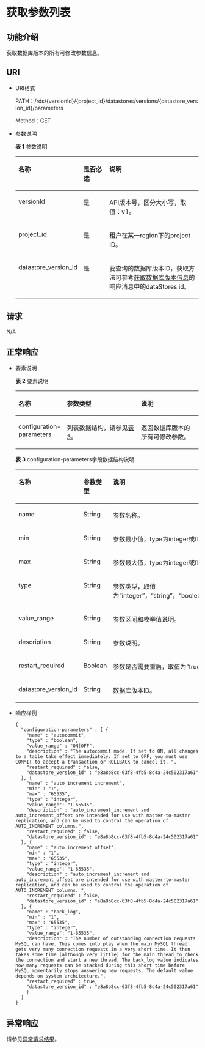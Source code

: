 # 获取参数列表<a name="zh-cn_topic_0034943369"></a>

## 功能介绍<a name="section4850156117316"></a>

获取数据库版本的所有可修改参数信息。

## URI<a name="section28961517113719"></a>

-   URI格式

    PATH：/rds/\{versionId\}/\{project\_id\}/datastores/versions/\{datastore\_version\_id\}/parameters

    Method：GET

-   参数说明

    **表 1**  参数说明

    <a name="table4657088"></a>
    <table><thead align="left"><tr id="row60083059"><th class="cellrowborder" valign="top" width="27.689999999999998%" id="mcps1.2.4.1.1"><p id="p34889605"><a name="p34889605"></a><a name="p34889605"></a>名称</p>
    </th>
    <th class="cellrowborder" valign="top" width="16.04%" id="mcps1.2.4.1.2"><p id="p7485743"><a name="p7485743"></a><a name="p7485743"></a>是否必选</p>
    </th>
    <th class="cellrowborder" valign="top" width="56.269999999999996%" id="mcps1.2.4.1.3"><p id="p2365466"><a name="p2365466"></a><a name="p2365466"></a>说明</p>
    </th>
    </tr>
    </thead>
    <tbody><tr id="row29710333152450"><td class="cellrowborder" valign="top" width="27.689999999999998%" headers="mcps1.2.4.1.1 "><p id="p54604978152455"><a name="p54604978152455"></a><a name="p54604978152455"></a>versionId</p>
    </td>
    <td class="cellrowborder" valign="top" width="16.04%" headers="mcps1.2.4.1.2 "><p id="p60927123152455"><a name="p60927123152455"></a><a name="p60927123152455"></a>是</p>
    </td>
    <td class="cellrowborder" valign="top" width="56.269999999999996%" headers="mcps1.2.4.1.3 "><p id="p36149969152455"><a name="p36149969152455"></a><a name="p36149969152455"></a>API版本号，区分大小写，取值：v1。</p>
    </td>
    </tr>
    <tr id="row57385070"><td class="cellrowborder" valign="top" width="27.689999999999998%" headers="mcps1.2.4.1.1 "><p id="p17679057"><a name="p17679057"></a><a name="p17679057"></a>project_id</p>
    </td>
    <td class="cellrowborder" valign="top" width="16.04%" headers="mcps1.2.4.1.2 "><p id="p22717550"><a name="p22717550"></a><a name="p22717550"></a>是</p>
    </td>
    <td class="cellrowborder" valign="top" width="56.269999999999996%" headers="mcps1.2.4.1.3 "><p id="p48030001163437"><a name="p48030001163437"></a><a name="p48030001163437"></a>租户在某一region下的project ID。</p>
    </td>
    </tr>
    <tr id="row2864326155157"><td class="cellrowborder" valign="top" width="27.689999999999998%" headers="mcps1.2.4.1.1 "><p id="p41557789155220"><a name="p41557789155220"></a><a name="p41557789155220"></a>datastore_version_id</p>
    </td>
    <td class="cellrowborder" valign="top" width="16.04%" headers="mcps1.2.4.1.2 "><p id="p10737742155220"><a name="p10737742155220"></a><a name="p10737742155220"></a>是</p>
    </td>
    <td class="cellrowborder" valign="top" width="56.269999999999996%" headers="mcps1.2.4.1.3 "><p id="p64450739155220"><a name="p64450739155220"></a><a name="p64450739155220"></a>要查询的数据库版本ID，获取方法可参考<a href="获取数据库版本信息.md">获取数据库版本信息</a>的响应消息中的dataStores.id。</p>
    </td>
    </tr>
    </tbody>
    </table>


## 请求<a name="section3074340117316"></a>

N/A

## 正常响应<a name="section28521534113742"></a>

-   要素说明

    **表 2**  要素说明

    <a name="table29752153"></a>
    <table><thead align="left"><tr id="row62070345"><th class="cellrowborder" valign="top" width="25.81258125812581%" id="mcps1.2.4.1.1"><p id="p61642077"><a name="p61642077"></a><a name="p61642077"></a>名称</p>
    </th>
    <th class="cellrowborder" valign="top" width="40.854085408540854%" id="mcps1.2.4.1.2"><p id="p26952341"><a name="p26952341"></a><a name="p26952341"></a>参数类型</p>
    </th>
    <th class="cellrowborder" valign="top" width="33.33333333333333%" id="mcps1.2.4.1.3"><p id="p35656026"><a name="p35656026"></a><a name="p35656026"></a>说明</p>
    </th>
    </tr>
    </thead>
    <tbody><tr id="row2456979"><td class="cellrowborder" valign="top" width="25.81258125812581%" headers="mcps1.2.4.1.1 "><p id="p64797609"><a name="p64797609"></a><a name="p64797609"></a>configuration-parameters</p>
    </td>
    <td class="cellrowborder" valign="top" width="40.854085408540854%" headers="mcps1.2.4.1.2 "><p id="p14114947"><a name="p14114947"></a><a name="p14114947"></a>列表数据结构，请参见<a href="#table34207804">表3</a>。</p>
    </td>
    <td class="cellrowborder" valign="top" width="33.33333333333333%" headers="mcps1.2.4.1.3 "><p id="p22140377"><a name="p22140377"></a><a name="p22140377"></a>返回数据库版本的所有可修改参数。</p>
    </td>
    </tr>
    </tbody>
    </table>

    **表 3**  configuration-parameters字段数据结构说明

    <a name="table34207804"></a>
    <table><thead align="left"><tr id="row41360766"><th class="cellrowborder" valign="top" width="33.33333333333333%" id="mcps1.2.4.1.1"><p id="p61887768"><a name="p61887768"></a><a name="p61887768"></a>名称</p>
    </th>
    <th class="cellrowborder" valign="top" width="33.33333333333333%" id="mcps1.2.4.1.2"><p id="p46853302"><a name="p46853302"></a><a name="p46853302"></a>参数类型</p>
    </th>
    <th class="cellrowborder" valign="top" width="33.33333333333333%" id="mcps1.2.4.1.3"><p id="p37021121"><a name="p37021121"></a><a name="p37021121"></a>说明</p>
    </th>
    </tr>
    </thead>
    <tbody><tr id="row45920800"><td class="cellrowborder" valign="top" width="33.33333333333333%" headers="mcps1.2.4.1.1 "><p id="p45484399163245"><a name="p45484399163245"></a><a name="p45484399163245"></a>name</p>
    </td>
    <td class="cellrowborder" valign="top" width="33.33333333333333%" headers="mcps1.2.4.1.2 "><p id="p60357736163245"><a name="p60357736163245"></a><a name="p60357736163245"></a>String</p>
    </td>
    <td class="cellrowborder" valign="top" width="33.33333333333333%" headers="mcps1.2.4.1.3 "><p id="p57138453163245"><a name="p57138453163245"></a><a name="p57138453163245"></a>参数名称。</p>
    </td>
    </tr>
    <tr id="row49204239"><td class="cellrowborder" valign="top" width="33.33333333333333%" headers="mcps1.2.4.1.1 "><p id="p26120409"><a name="p26120409"></a><a name="p26120409"></a>min</p>
    </td>
    <td class="cellrowborder" valign="top" width="33.33333333333333%" headers="mcps1.2.4.1.2 "><p id="p35378404"><a name="p35378404"></a><a name="p35378404"></a>String</p>
    </td>
    <td class="cellrowborder" valign="top" width="33.33333333333333%" headers="mcps1.2.4.1.3 "><p id="p47078488"><a name="p47078488"></a><a name="p47078488"></a>参数最小值，type为integer或float会返回。</p>
    </td>
    </tr>
    <tr id="row21053208"><td class="cellrowborder" valign="top" width="33.33333333333333%" headers="mcps1.2.4.1.1 "><p id="p27588283"><a name="p27588283"></a><a name="p27588283"></a>max</p>
    </td>
    <td class="cellrowborder" valign="top" width="33.33333333333333%" headers="mcps1.2.4.1.2 "><p id="p20058459"><a name="p20058459"></a><a name="p20058459"></a>String</p>
    </td>
    <td class="cellrowborder" valign="top" width="33.33333333333333%" headers="mcps1.2.4.1.3 "><p id="p14122463"><a name="p14122463"></a><a name="p14122463"></a>参数最大值，type为integer或float会返回。</p>
    </td>
    </tr>
    <tr id="row66492344163847"><td class="cellrowborder" valign="top" width="33.33333333333333%" headers="mcps1.2.4.1.1 "><p id="p61560188163847"><a name="p61560188163847"></a><a name="p61560188163847"></a>type</p>
    </td>
    <td class="cellrowborder" valign="top" width="33.33333333333333%" headers="mcps1.2.4.1.2 "><p id="p20319368163847"><a name="p20319368163847"></a><a name="p20319368163847"></a>String</p>
    </td>
    <td class="cellrowborder" valign="top" width="33.33333333333333%" headers="mcps1.2.4.1.3 "><p id="p35256079163847"><a name="p35256079163847"></a><a name="p35256079163847"></a>参数类型，取值为“integer”，“string”，“boolean”，“float”或“list”。</p>
    </td>
    </tr>
    <tr id="row18311707165752"><td class="cellrowborder" valign="top" width="33.33333333333333%" headers="mcps1.2.4.1.1 "><p id="p7200466165951"><a name="p7200466165951"></a><a name="p7200466165951"></a>value_range</p>
    </td>
    <td class="cellrowborder" valign="top" width="33.33333333333333%" headers="mcps1.2.4.1.2 "><p id="p14648596165951"><a name="p14648596165951"></a><a name="p14648596165951"></a>String</p>
    </td>
    <td class="cellrowborder" valign="top" width="33.33333333333333%" headers="mcps1.2.4.1.3 "><p id="p45685652165951"><a name="p45685652165951"></a><a name="p45685652165951"></a>参数区间和枚举值说明。</p>
    </td>
    </tr>
    <tr id="row24783327165741"><td class="cellrowborder" valign="top" width="33.33333333333333%" headers="mcps1.2.4.1.1 "><p id="p18844278165951"><a name="p18844278165951"></a><a name="p18844278165951"></a>description</p>
    </td>
    <td class="cellrowborder" valign="top" width="33.33333333333333%" headers="mcps1.2.4.1.2 "><p id="p47270407165951"><a name="p47270407165951"></a><a name="p47270407165951"></a>String</p>
    </td>
    <td class="cellrowborder" valign="top" width="33.33333333333333%" headers="mcps1.2.4.1.3 "><p id="p3697753165951"><a name="p3697753165951"></a><a name="p3697753165951"></a>参数说明。</p>
    </td>
    </tr>
    <tr id="row3494747312729"><td class="cellrowborder" valign="top" width="33.33333333333333%" headers="mcps1.2.4.1.1 "><p id="p6084539712735"><a name="p6084539712735"></a><a name="p6084539712735"></a>restart_required</p>
    </td>
    <td class="cellrowborder" valign="top" width="33.33333333333333%" headers="mcps1.2.4.1.2 "><p id="p2953011612735"><a name="p2953011612735"></a><a name="p2953011612735"></a>Boolean</p>
    </td>
    <td class="cellrowborder" valign="top" width="33.33333333333333%" headers="mcps1.2.4.1.3 "><p id="p4312922012735"><a name="p4312922012735"></a><a name="p4312922012735"></a>参数是否需要重启，取值为“true”或“false”。</p>
    </td>
    </tr>
    <tr id="row19561357163847"><td class="cellrowborder" valign="top" width="33.33333333333333%" headers="mcps1.2.4.1.1 "><p id="p41834487163847"><a name="p41834487163847"></a><a name="p41834487163847"></a>datastore_version_id</p>
    </td>
    <td class="cellrowborder" valign="top" width="33.33333333333333%" headers="mcps1.2.4.1.2 "><p id="p33150314163847"><a name="p33150314163847"></a><a name="p33150314163847"></a>String</p>
    </td>
    <td class="cellrowborder" valign="top" width="33.33333333333333%" headers="mcps1.2.4.1.3 "><p id="p820893163847"><a name="p820893163847"></a><a name="p820893163847"></a>数据库版本ID。</p>
    </td>
    </tr>
    </tbody>
    </table>


-   响应样例

    ```
    {
      "configuration-parameters" : [ {
        "name" : "autocommit",
        "type" : "boolean",
        "value_range" : "ON|OFF",
        "description" : "The autocommit mode. If set to ON, all changes to a table take effect immediately. If set to OFF, you must use COMMIT to accept a transaction or ROLLBACK to cancel it. ",
        "restart_required" : false,
        "datastore_version_id" : "e8a8b8cc-63f8-4fb5-8d4a-24c502317a61"
      }, {
        "name" : "auto_increment_increment",
        "min" : "1",
        "max" : "65535",
        "type" : "integer",
        "value_range": "1-65535",
        "description" : "auto_increment_increment and auto_increment_offset are intended for use with master-to-master replication, and can be used to control the operation of AUTO_INCREMENT columns.",
        "restart_required" : false,
        "datastore_version_id" : "e8a8b8cc-63f8-4fb5-8d4a-24c502317a61"
      }, {
        "name" : "auto_increment_offset",
        "min" : "1",
        "max" : "65535",
        "type" : "integer",
        "value_range": "1-65535",
        "description" : "auto_increment_increment and auto_increment_offset are intended for use with master-to-master replication, and can be used to control the operation of AUTO_INCREMENT columns. ",
        "restart_required" : false,
        "datastore_version_id" : "e8a8b8cc-63f8-4fb5-8d4a-24c502317a61"
      }, {
        "name" : "back_log",
        "min" : "1",
        "max" : "65535",
        "type" : "integer",
        "value_range": "1-65535",
        "description" : "The number of outstanding connection requests MySQL can have. This comes into play when the main MySQL thread gets very many connection requests in a very short time. It then takes some time (although very little) for the main thread to check the connection and start a new thread. The back_log value indicates how many requests can be stacked during this short time before MySQL momentarily stops answering new requests. The default value depends on system architecture.",
        "restart_required" : true,
        "datastore_version_id" : "e8a8b8cc-63f8-4fb5-8d4a-24c502317a61"
        }
      ]
    }
    ```


## 异常响应<a name="section51597550"></a>

请参见[异常请求结果](异常请求结果.md)。

